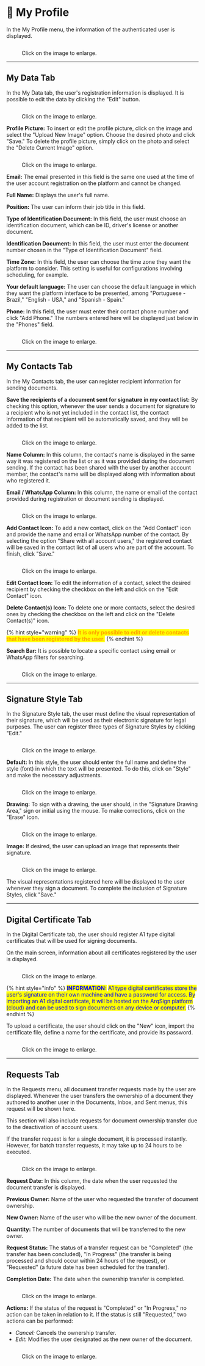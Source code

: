 # 👤 My Profile

In the My Profile menu, the information of the authenticated user is displayed.

<figure><img src="../.gitbook/assets/01 (5).png" alt=""><figcaption><p>Click on the image to enlarge.</p></figcaption></figure>

***

## My Data Tab&#x20;

In the My Data tab, the user's registration information is displayed. It is possible to edit the data by clicking the "Edit" button.&#x20;

<figure><img src="../.gitbook/assets/02 (5).png" alt=""><figcaption><p>Click on the image to enlarge.</p></figcaption></figure>

**Profile Picture:** To insert or edit the profile picture, click on the image and select the "Upload New Image" option. Choose the desired photo and click "Save." To delete the profile picture, simply click on the photo and select the "Delete Current Image" option.

<figure><img src="../.gitbook/assets/03 (4).png" alt=""><figcaption><p>Click on the image to enlarge.</p></figcaption></figure>

**Email:** The email presented in this field is the same one used at the time of the user account registration on the platform and cannot be changed.&#x20;

**Full Name:** Displays the user's full name.&#x20;

**Position:** The user can inform their job title in this field.&#x20;

**Type of Identification Document:** In this field, the user must choose an identification document, which can be ID, driver's license or another document.&#x20;

**Identification Document:** In this field, the user must enter the document number chosen in the "Type of Identification Document" field.&#x20;

**Time Zone:** In this field, the user can choose the time zone they want the platform to consider. This setting is useful for configurations involving scheduling, for example.&#x20;

**Your default language:** The user can choose the default language in which they want the platform interface to be presented, among "Portuguese - Brazil," "English - USA," and "Spanish - Spain."&#x20;

**Phone:** In this field, the user must enter their contact phone number and click "Add Phone." The numbers entered here will be displayed just below in the "Phones" field.&#x20;

<figure><img src="../.gitbook/assets/04 (4).png" alt=""><figcaption><p>Click on the image to enlarge.</p></figcaption></figure>

***

## My Contacts Tab&#x20;

In the My Contacts tab, the user can register recipient information for sending documents.&#x20;

**Save the recipients of a document sent for signature in my contact list:** By checking this option, whenever the user sends a document for signature to a recipient who is not yet included in the contact list, the contact information of that recipient will be automatically saved, and they will be added to the list.&#x20;

<figure><img src="../.gitbook/assets/05 (5).png" alt=""><figcaption><p>Click on the image to enlarge.</p></figcaption></figure>

**Name Column:** In this column, the contact's name is displayed in the same way it was registered on the list or as it was provided during the document sending. If the contact has been shared with the user by another account member, the contact's name will be displayed along with information about who registered it.&#x20;

**Email / WhatsApp Column:** In this column, the name or email of the contact provided during registration or document sending is displayed.&#x20;

<figure><img src="../.gitbook/assets/06 (3).png" alt=""><figcaption><p>Click on the image to enlarge.</p></figcaption></figure>

**Add Contact Icon:** To add a new contact, click on the "Add Contact" icon and provide the name and email or WhatsApp number of the contact. By selecting the option "Share with all account users," the registered contact will be saved in the contact list of all users who are part of the account. To finish, click "Save."

<figure><img src="../.gitbook/assets/07 (4).png" alt=""><figcaption><p>Click on the image to enlarge.</p></figcaption></figure>

**Edit Contact Icon:** To edit the information of a contact, select the desired recipient by checking the checkbox on the left and click on the "Edit Contact" icon.&#x20;

**Delete Contact(s) Icon:** To delete one or more contacts, select the desired ones by checking the checkbox on the left and click on the "Delete Contact(s)" icon.&#x20;

{% hint style="warning" %}
<mark style="color:orange;">**It is only possible to edit or delete contacts that have been registered by the user.**</mark>&#x20;
{% endhint %}

**Search Bar:** It is possible to locate a specific contact using email or WhatsApp filters for searching.&#x20;

<figure><img src="../.gitbook/assets/08 (2).png" alt=""><figcaption><p>Click on the image to enlarge.</p></figcaption></figure>

***

## Signature Style Tab&#x20;

In the Signature Style tab, the user must define the visual representation of their signature, which will be used as their electronic signature for legal purposes. The user can register three types of Signature Styles by clicking "Edit."&#x20;

<figure><img src="../.gitbook/assets/09 (3).png" alt=""><figcaption><p>Click on the image to enlarge.</p></figcaption></figure>

**Default:** In this style, the user should enter the full name and define the style (font) in which the text will be presented. To do this, click on "Style" and make the necessary adjustments.

<figure><img src="../.gitbook/assets/10 (2).png" alt=""><figcaption><p>Click on the image to enlarge.</p></figcaption></figure>

**Drawing:** To sign with a drawing, the user should, in the "Signature Drawing Area," sign or initial using the mouse. To make corrections, click on the "Erase" icon.

<figure><img src="../.gitbook/assets/11 (2).png" alt=""><figcaption><p>Click on the image to enlarge.</p></figcaption></figure>

**Image:** If desired, the user can upload an image that represents their signature.

<figure><img src="../.gitbook/assets/12 (3).png" alt=""><figcaption><p>Click on the image to enlarge.</p></figcaption></figure>

The visual representations registered here will be displayed to the user whenever they sign a document. To complete the inclusion of Signature Styles, click "Save."

***

## Digital Certificate Tab&#x20;

In the Digital Certificate tab, the user should register A1 type digital certificates that will be used for signing documents.&#x20;

On the main screen, information about all certificates registered by the user is displayed.&#x20;

<figure><img src="../.gitbook/assets/13 (1) (1).png" alt=""><figcaption><p>Click on the image to enlarge.</p></figcaption></figure>

{% hint style="info" %}
<mark style="color:blue;">**INFORMATION:**</mark> <mark style="color:blue;"></mark><mark style="color:blue;">A1 type digital certificates store the user's signature on their own machine and have a password for access. By importing an A1 digital certificate, it will be hosted on the ArqSign platform (cloud) and can be used to sign documents on any device or computer.</mark>&#x20;
{% endhint %}

To upload a certificate, the user should click on the "New" icon, import the certificate file, define a name for the certificate, and provide its password.&#x20;

<figure><img src="../.gitbook/assets/14 (4).png" alt=""><figcaption><p>Click on the image to enlarge.</p></figcaption></figure>

***

## Requests Tab&#x20;

In the Requests menu, all document transfer requests made by the user are displayed. Whenever the user transfers the ownership of a document they authored to another user in the Documents, Inbox, and Sent menus, this request will be shown here.&#x20;

This section will also include requests for document ownership transfer due to the deactivation of account users.&#x20;

If the transfer request is for a single document, it is processed instantly. However, for batch transfer requests, it may take up to 24 hours to be executed.&#x20;

<figure><img src="../.gitbook/assets/15 (3).png" alt=""><figcaption><p>Click on the image to enlarge.</p></figcaption></figure>

**Request Date:** In this column, the date when the user requested the document transfer is displayed.&#x20;

**Previous Owner:** Name of the user who requested the transfer of document ownership.&#x20;

**New Owner:** Name of the user who will be the new owner of the document.&#x20;

**Quantity:** The number of documents that will be transferred to the new owner.&#x20;

**Request Status:** The status of a transfer request can be "Completed" (the transfer has been concluded), "In Progress" (the transfer is being processed and should occur within 24 hours of the request), or "Requested" (a future date has been scheduled for the transfer).&#x20;

**Completion Date:** The date when the ownership transfer is completed.&#x20;

<figure><img src="../.gitbook/assets/16 (2).png" alt=""><figcaption><p>Click on the image to enlarge.</p></figcaption></figure>

**Actions:** If the status of the request is "Completed" or "In Progress," no action can be taken in relation to it. If the status is still "Requested," two actions can be performed:&#x20;

* _Cancel:_ Cancels the ownership transfer.&#x20;
* _Edit:_ Modifies the user designated as the new owner of the document.&#x20;

<figure><img src="../.gitbook/assets/17 (2).png" alt=""><figcaption><p>Click on the image to enlarge.</p></figcaption></figure>

